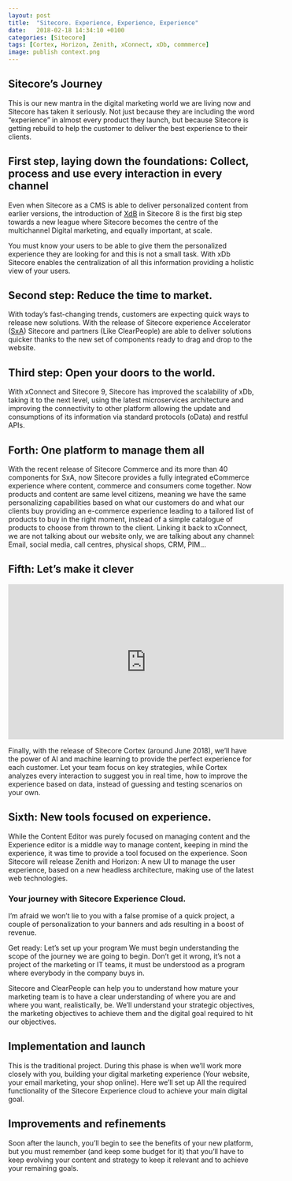 ```yaml
---
layout: post
title:  "Sitecore. Experience, Experience, Experience"
date:   2018-02-18 14:34:10 +0100
categories: [Sitecore]
tags: [Cortex, Horizon, Zenith, xConnect, xDb, commmerce]
image: publish context.png
---
```


## Sitecore’s Journey
This is our new mantra in the digital marketing world we are living now and Sitecore has taken it seriously. <!--more-->Not just because they are including the word “experience” in almost every product they launch, but because Sitecore is getting rebuild to help the customer to deliver the best experience to their clients.

## First step, laying down the foundations: Collect, process and use every interaction in every channel
Even when Sitecore as a CMS is able to deliver personalized content from earlier versions, the introduction of [XdB](https://www.sitecore.com/products/sitecore-experience-platform/customer-intelligence/customer-data) in Sitecore 8 is the first big step towards a new league where Sitecore becomes the centre of the multichannel Digital marketing, and equally important, at scale.

You must know your users to be able to give them the personalized experience they are looking for and this is not a small task. With xDb Sitecore enables the centralization of all this information providing a holistic view of your users.

## Second step: Reduce the time to market.
With today’s fast-changing trends, customers are expecting quick ways to release new solutions. With the release of Sitecore experience Accelerator ([SxA](https://www.sitecore.com/products/sitecore-experience-platform/wcm/experience-accelerators)) Sitecore and partners (Like ClearPeople) are able to deliver solutions quicker thanks to the new set of components ready to drag and drop to the website.

## Third step: Open your doors to the world.
With xConnect and Sitecore 9, Sitecore has improved the scalability of xDb, taking it to the next level, using the latest microservices architecture and improving the connectivity to other platform allowing the update and consumptions of its information via standard protocols (oData) and restful APIs.

## Forth: One platform to manage them all
With the recent release of Sitecore Commerce and its more than 40 components for SxA, now Sitecore provides a fully integrated eCommerce experience where content, commerce and consumers come together. Now products and content are same level citizens, meaning we have the same personalizing capabilities based on what our customers do and what our clients buy providing an e-commerce experience leading to a tailored list of products to buy in the right moment, instead of a simple catalogue of products to choose from thrown to the client. Linking it back to xConnect, we are not talking about our website only, we are talking about any channel: Email, social media, call centres, physical shops, CRM, PIM…

## Fifth: Let’s make it clever

<iframe src="https://www.youtube.com/embed/_UU2QqK-R5o?rel=0" frameborder="0" width="560" height="315"></iframe>

Finally, with the release of Sitecore Cortex (around June 2018), we’ll have the power of AI and machine learning to provide the perfect experience for each customer. Let your team focus on key strategies, while Cortex analyzes every interaction to suggest you in real time, how to improve the experience based on data, instead of guessing and testing scenarios on your own.

## Sixth: New tools focused on experience.
While the Content Editor was purely focused on managing content and the Experience editor is a middle way to manage content, keeping in mind the experience, it was time to provide a tool focused on the experience. Soon Sitecore will release Zenith and Horizon: A new UI to manage the user experience, based on a new headless architecture, making use of the latest web technologies.

### Your journey with Sitecore Experience Cloud.
I’m afraid we won’t lie to you with a false promise of a quick project, a couple of personalization to your banners and ads resulting in a boost of revenue.

Get ready: Let’s set up your program
We must begin understanding the scope of the journey we are going to begin. Don’t get it wrong, it’s not a project of the marketing or IT teams, it must be understood as a program where everybody in the company buys in.

Sitecore and ClearPeople can help you to understand how mature your marketing team is to have a clear understanding of where you are and where you want, realistically, be. We’ll understand your strategic objectives, the marketing objectives to achieve them and the digital goal required to hit our objectives.

## Implementation and launch
This is the traditional project. During this phase is when we’ll work more closely with you, building your digital marketing experience (Your website, your email marketing, your shop online). Here we’ll set up All the required functionality of the Sitecore Experience cloud to achieve your main digital goal.

## Improvements and refinements
Soon after the launch, you’ll begin to see the benefits of your new platform, but you must remember (and keep some budget for it) that you’ll have to keep evolving your content and strategy to keep it relevant and to achieve your remaining goals.